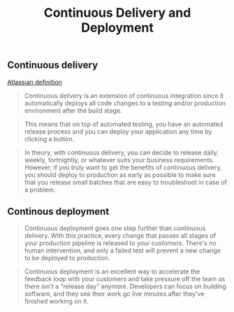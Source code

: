 ﻿---
backlinks:
- title: Concepts
  url: /sense/concepts/concepts.html
title: Continuous Delivery and Deployment
---
## Continuous delivery 

[Atlassian definition](https://www.atlassian.com/continuous-delivery/principles/continuous-integration-vs-delivery-vs-deployment)

> Continuous delivery is an extension of continuous integration since it automatically deploys all code changes to a testing and/or production environment after the build stage. 

> This means that on top of automated testing, you have an automated release process and you can deploy your application any time by clicking a button.

> In theory, with continuous delivery, you can decide to release daily, weekly, fortnightly, or whatever suits your business requirements. However, if you truly want to get the benefits of continuous delivery, you should deploy to production as early as possible to make sure that you release small batches that are easy to troubleshoot in case of a problem.

## Continous deployment

> Continuous deployment goes one step further than continuous delivery. With this practice, every change that passes all stages of your production pipeline is released to your customers. There's no human intervention, and only a failed test will prevent a new change to be deployed to production.

> Continuous deployment is an excellent way to accelerate the feedback loop with your customers and take pressure off the team as there isn't a "release day" anymore. Developers can focus on building software, and they see their work go live minutes after they've finished working on it.